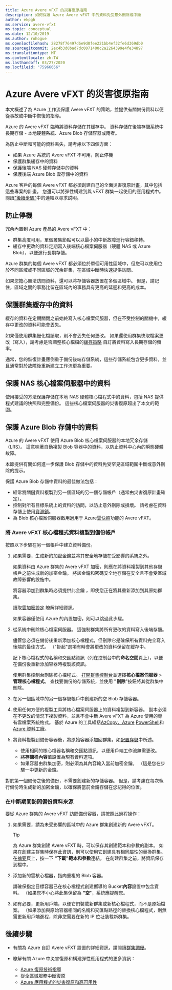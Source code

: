```yaml
---
title: Azure Avere vFXT 的災害復原指南
description: 如何保護 Azure Avere vFXT 中的資料免受意外刪除或中斷
author: ekpgh
ms.service: avere-vfxt
ms.topic: conceptual
ms.date: 12/10/2019
ms.author: rohogue
ms.openlocfilehash: 28278f76497d6e9d0fee221bb4ef32fe6d369db0
ms.sourcegitcommit: 2ec4b3d0bad7dc0071400c2a2264399e4fe34897
ms.translationtype: MT
ms.contentlocale: zh-TW
ms.lasthandoff: 03/27/2020
ms.locfileid: "75966656"
---
```

# <a name="disaster-recovery-guidance-for-avere-vfxt-for-azure"></a>Azure Avere vFXT 的災害復原指南

本文概述了為 Azure 工作流保護 Avere vFXT 的策略，並提供有關備份資料以便從事故或中斷中恢復的指導。

Azure 的 Avere vFXT 臨時將資料存儲在其緩存中。 資料存儲在後端存儲系統中長期存儲 - 本地硬體系統、Azure Blob 存儲容器或兩者。

為防止中斷和可能的資料丟失，請考慮以下四個方面：

* 如果 Azure 系統的 Avere vFXT 不可用，防止停機
* 保護群集緩存中的資料
* 保護後端 NAS 硬體存儲中的資料
* 保護後端 Azure Blob 雲存儲中的資料

Azure 客戶的每個 Avere vFXT 都必須創建自己的全面災害復原計畫，其中包括這些專案的計畫。 您還可以將彈性構建到與 vFXT 群集一起使用的應用程式中。 閱讀["後續步驟"](#next-steps)中的連結以尋求説明。

## <a name="protect-against-downtime"></a>防止停機

冗余內置到 Azure 產品的 Avere vFXT 中：

* 群集高度可用，單個叢集節點可以以最小的中斷故障進行容錯移轉。
* 緩存中更改的資料定期寫入後端核心檔案伺服器（硬體 NAS 或 Azure Blob），以便進行長期存儲。

Azure 群集的每個 Avere vFXT 都必須位於單個可用性區域中，但您可以使用位於不同區域或不同區域的冗余群集，在區域中斷時快速提供訪問。

如果您擔心無法訪問資料，還可以將存儲容器放置在多個區域中。 但是，請記住，區域之間的事務比留在區域內的事務具有更高的延遲和更高的成本。

## <a name="protect-data-in-the-cluster-cache"></a>保護群集緩存中的資料

緩存的資料在定期關閉之前始終寫入核心檔案伺服器，但在不受控制的關機中，緩存中更改的資料可能會丟失。

如果僅使用群集優化檔讀取，則不會丟失任何更改。 如果還使用群集快取檔案更改（寫入），請考慮是否調整核心檔檔的[緩存策略](https://azure.github.io/Avere/legacy/ops_guide/4_7/html/gui_manage_cache_policies.html)<!-- link to legacy doc --> 自訂將資料寫入長期存儲的頻率。

通常，您的恢復計畫應側重于備份後端存儲系統，這些存儲系統包含更多資料，並且通常對於故障後重新建立工作流更為重要。

## <a name="protect-data-in-nas-core-filers"></a>保護 NAS 核心檔案伺服器中的資料

使用接受的方法保護存儲在本地 NAS 硬體核心檔程式中的資料，包括 NAS 提供程式建議的快照和完整備份。 這些核心檔案伺服器的災害復原超出了本文的範圍。

## <a name="protect-data-in-azure-blob-storage"></a>保護 Azure Blob 存儲中的資料

Azure 的 Avere vFXT 使用 Azure Blob 核心檔案伺服器的本地冗余存儲 （LRS）。 這意味著自動複製 Blob 容器中的資料，以防止資料中心內的瞬態硬體故障。

本節提供有關如何進一步保護 Blob 存儲中的資料免受罕見區域範圍中斷或意外刪除的提示。

保護 Azure Blob 存儲中資料的最佳做法包括：

* 經常將關鍵資料複製到另一個區域的另一個存儲帳戶（通常由災害復原計畫確定）。
* 控制對所有目標系統上的資料的訪問，以防止意外刪除或損壞。 請考慮在資料存儲上使用[資源鎖](../azure-resource-manager/management/lock-resources.md)。
* 為 Blob 核心檔案伺服器啟用適用于 Azure[雲快照](<https://azure.github.io/Avere/legacy/ops_guide/4_7/html/gui_cloud_snapshot_policies.html>)功能的 Avere vFXT。

### <a name="copy-avere-vfxt-core-filer-data-to-a-backup-account"></a>將 Avere vFXT 核心檔程式資料複製到備份帳戶

按照以下步驟在另一個帳戶中建立資料備份。

1. 如果需要，生成新的加密金鑰並將其安全地存儲在受影響的系統之外。

   如果資料由 Azure 群集的 Avere vFXT 加密，則應在將資料複製到其他存儲帳戶之前生成新的加密金鑰。 將該金鑰和密碼安全地存儲在安全且不會受區域故障影響的設施中。

   將容器添加到群集時必須提供此金鑰 ，即使您正在將其重新添加到其原始群集。

   讀取[雲加密設定](<https://azure.github.io/Avere/legacy/ops_guide/4_7/html/gui_cloud_encryption_settings.html>)<!-- link to legacy doc site --> 瞭解詳細資訊。

   如果容器僅使用 Azure 的內置加密，則可以跳過此步驟。

1. 從系統中刪除核心檔案伺服器。 這強制群集將所有更改的資料寫入後端存儲。

   儘管您必須在備份後重新添加核心檔程式，但刪除它是確保所有資料完全寫入後端的最佳方式。 （"掛起"選項有時會將更改的資料保留在緩存中。 <!-- xxx true? or just metadata? -->

   記下核心檔程式的名稱和交匯點資訊（列在控制台中的**命名空間**頁上），以便在備份後重新添加容器時複製該資訊。

   使用群集控制台刪除核心檔程式。 [打開群集控制台](avere-vfxt-cluster-gui.md)並選擇**核心檔案伺服器** > **管理核心檔程式**。 查找要備份的存儲系統，並使用 **"刪除**"按鈕將其從群集中刪除。

1. 在另一個區域中的另一個存儲帳戶中創建新的空 Blob 存儲容器。

1. 使用任何方便的複製工具將核心檔案伺服器上的資料複製到新容器。 副本必須在不更改的情況下複製資料，並且不會中斷 Avere vFXT 為 Azure 使用的專有雲檔案系統格式。 基於 Azure 的工具組括[AzCopy、Azure](../storage/common/storage-use-azcopy-v10.md) [PowerShell](../data-lake-store/data-lake-store-get-started-powershell.md)和[Azure 資料工廠](../data-factory/connector-azure-data-lake-store.md)。

1. 將資料複製到備份容器後，將原始容器添加回群集，如[配置存儲](avere-vfxt-add-storage.md)中所述。

   * 使用相同的核心檔器名稱和交匯點資訊，以便用戶端工作流無需更改。
   * 將**存儲桶內容**值設置為現有資料選項。
   * 如果容器由群集加密，則必須為其內容輸入當前加密金鑰。 （這是您在步驟一中更新的金鑰。

對於第一個備份之後的備份，不需要創建新的存儲容器。 但是，請考慮在每次執行備份時生成新的加密金鑰，以確保將當前金鑰存儲在您記得的位置。

### <a name="access-a-backup-data-source-during-an-outage"></a>在中斷期間訪問備份資料來源

要從 Azure 群集的 Avere vFXT 訪問備份容器，請按照此過程操作：

1. 如果需要，請為未受影響的區域中的 Azure 群集創建新的 Avere vFXT。

   > [!TIP]
   > 為 Azure 群集創建 Avere vFXT 時，可以保存其創建範本和參數的副本。 如果在創建主群集時保存此資訊，則可以使用它創建具有相同屬性的替換群集。 在[摘要](avere-vfxt-deploy.md#validation-and-purchase)頁上，按一下 **"下載"範本和參數**連結。 在創建群集之前，將資訊保存到檔中。

1. 添加新的雲核心檔器，指向重複的 Blob 容器。

   請確保指定目標容器已在核心檔程式創建嚮導的 Bucket**內容**設置中包含資料。 （如果您不小心將此集保留為 **"空**"，系統應提醒您。  <!-- you can't add a populated volume at cluster creation time via template, only create a fresh one -->

1. 如有必要，更新用戶端，以便它們裝載新群集或新核心檔程式，而不是原始檔案。 （如果添加與原始容器相同的名稱和交匯點路徑的替換核心檔程式，則無需更新用戶端進程，除非您需要在新的 IP 位址裝載新群集。

## <a name="next-steps"></a>後續步驟

* 有關為 Azure 自訂 Avere vFXT 設置的詳細資訊，請閱讀[群集調優](avere-vfxt-tuning.md)。
* 瞭解有關 Azure 中災害復原和構建彈性應用程式的更多資訊：

  * [Azure 復原技術指導](https://docs.microsoft.com/azure/architecture/framework/resiliency/overview)
  * [從全區域服務中斷復原](https://docs.microsoft.com/azure/architecture/resiliency/recovery-loss-azure-region)
  * [Azure 應用程式的災害復原和高可用性](<https://docs.microsoft.com/azure/resiliency/resiliency-disaster-recovery-high-availability-azure-applications>)
  <!-- can't find these in the source tree to use relative links -->
